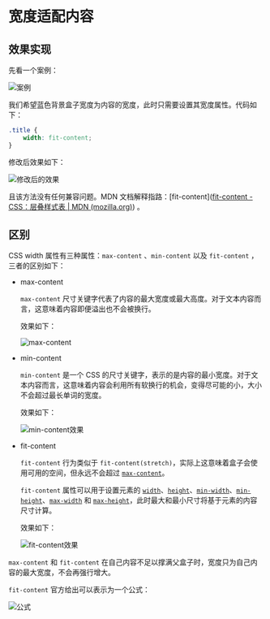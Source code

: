 # 宽度适配内容

## 效果实现

先看一个案例：

![案例](https://pic.imgdb.cn/item/651fd61bc458853aefb2dcd8.jpg)

我们希望蓝色背景盒子宽度为内容的宽度，此时只需要设置其宽度属性。代码如下：

```css
.title {
    width: fit-content;
}
```

修改后效果如下：

![修改后的效果](https://pic.imgdb.cn/item/651fd85dc458853aefb4127d.jpg)

且该方法没有任何兼容问题。MDN 文档解释指路：[fit-content]([fit-content - CSS：层叠样式表 | MDN (mozilla.org)](https://developer.mozilla.org/zh-CN/docs/Web/CSS/fit-content)) 。

## 区别

CSS width 属性有三种属性：`max-content` 、`min-content` 以及 `fit-content` ，三者的区别如下：

- max-content

  `max-content` 尺寸关键字代表了内容的最大宽度或最大高度。对于文本内容而言，这意味着内容即便溢出也不会被换行。

  效果如下：

  ![max-content](https://pic.imgdb.cn/item/651fda4bc458853aefb4cdf1.jpg)

- min-content

  `min-content` 是一个 CSS 的尺寸关键字，表示的是内容的最小宽度。对于文本内容而言，这意味着内容会利用所有软换行的机会，变得尽可能的小，大小不会超过最长单词的宽度。

  效果如下：

  ![min-content效果](https://pic.imgdb.cn/item/651ff1c8c458853aefc326cd.jpg)

- fit-content

  `fit-content` 行为类似于 `fit-content(stretch)`，实际上这意味着盒子会使用可用的空间，但永远不会超过 [`max-content`](https://developer.mozilla.org/zh-CN/docs/Web/CSS/max-content)。

  `fit-content` 属性可以用于设置元素的 [`width`](https://developer.mozilla.org/zh-CN/docs/Web/CSS/width)、[`height`](https://developer.mozilla.org/zh-CN/docs/Web/CSS/height)、[`min-width`](https://developer.mozilla.org/zh-CN/docs/Web/CSS/min-width)、[`min-height`](https://developer.mozilla.org/zh-CN/docs/Web/CSS/min-height)、[`max-width`](https://developer.mozilla.org/zh-CN/docs/Web/CSS/max-width) 和 [`max-height`](https://developer.mozilla.org/zh-CN/docs/Web/CSS/max-height)，此时最大和最小尺寸将基于元素的内容尺寸计算。

  效果如下：

  ![fit-content效果](https://pic.imgdb.cn/item/651ff1f8c458853aefc32c37.jpg)

`max-content` 和 `fit-content` 在自己内容不足以撑满父盒子时，宽度只为自己内容的最大宽度，不会再强行增大。

`fit-content` 官方给出可以表示为一个公式：

![公式](https://pic.imgdb.cn/item/651ff270c458853aefc3985f.jpg)